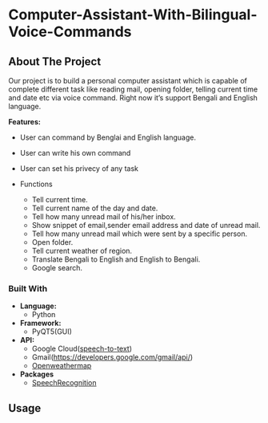 # Computer-Assistant-With-Bilingual-Voice-Commands

<!-- ABOUT THE PROJECT -->
## About The Project

<!-- [![Product Name Screen Shot][product-screenshot]](https://example.com) -->

Our project is to build a personal computer assistant which is capable of complete different task like reading mail, opening folder, telling current time and date etc via voice command. Right now it’s support Bengali and English language.



**Features:**
  * User can command by Benglai and English language.
  * User can write his own command
  * User can set his privecy of any task

  * Functions
    * Tell current time.
    * Tell current name of the day and date.
    * Tell how many unread mail of his/her inbox.
    * Show snippet of email,sender email address and date of unread mail.
    * Tell how many unread mail which were sent by a specific person.
    * Open folder.
    * Tell current weather of region.
    * Translate Bengali to English and English to Bengali.
    * Google search.



### Built With

  * **Language:**
    * Python
  * **Framework:**
    * PyQT5(GUI)
  * **API:**
    * Google Cloud([speech-to-text](https://cloud.google.com/speech-to-text/))
    * Gmail(https://developers.google.com/gmail/api/)	 	 	
    * [Openweathermap](https://openweathermap.org/api)
  * **Packages**
    * [SpeechRecognition](https://pypi.org/project/SpeechRecognition/)


## Usage
